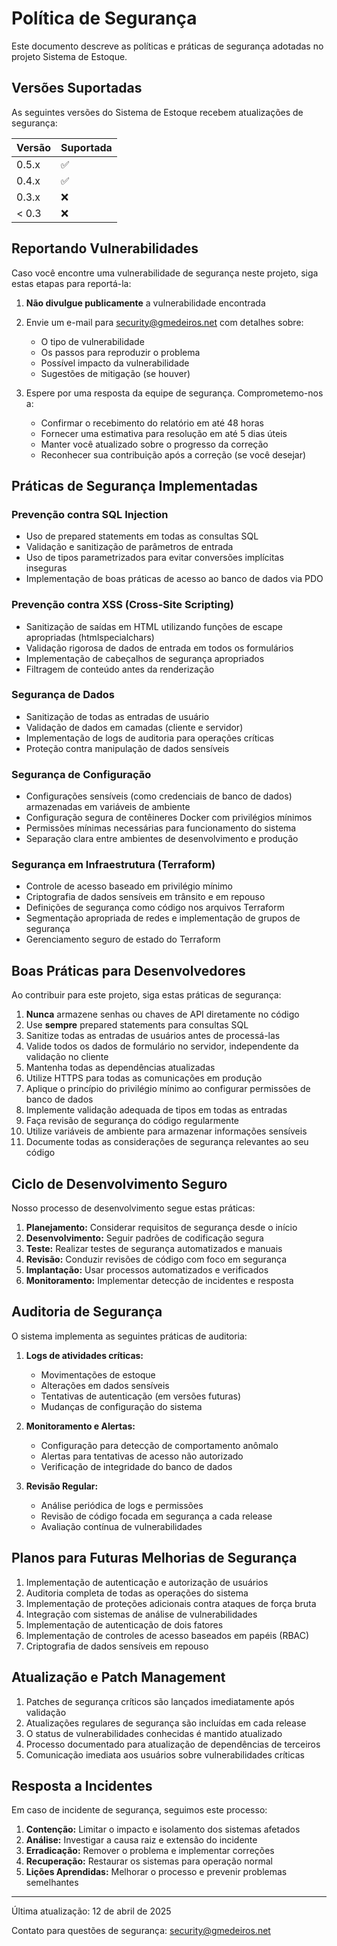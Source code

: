 # Política de Segurança

Este documento descreve as políticas e práticas de segurança adotadas no projeto Sistema de Estoque.

## Versões Suportadas

As seguintes versões do Sistema de Estoque recebem atualizações de segurança:

| Versão | Suportada          |
| ------ | ------------------ |
| 0.5.x  | :white_check_mark: |
| 0.4.x  | :white_check_mark: |
| 0.3.x  | :x:                |
| < 0.3  | :x:                |

## Reportando Vulnerabilidades

Caso você encontre uma vulnerabilidade de segurança neste projeto, siga estas etapas para reportá-la:

1. **Não divulgue publicamente** a vulnerabilidade encontrada
2. Envie um e-mail para [security@gmedeiros.net](mailto:security@gmedeiros.net) com detalhes sobre:
   - O tipo de vulnerabilidade
   - Os passos para reproduzir o problema
   - Possível impacto da vulnerabilidade
   - Sugestões de mitigação (se houver)

3. Espere por uma resposta da equipe de segurança. Comprometemo-nos a:
   - Confirmar o recebimento do relatório em até 48 horas
   - Fornecer uma estimativa para resolução em até 5 dias úteis
   - Manter você atualizado sobre o progresso da correção
   - Reconhecer sua contribuição após a correção (se você desejar)

## Práticas de Segurança Implementadas

### Prevenção contra SQL Injection
- Uso de prepared statements em todas as consultas SQL
- Validação e sanitização de parâmetros de entrada
- Uso de tipos parametrizados para evitar conversões implícitas inseguras
- Implementação de boas práticas de acesso ao banco de dados via PDO

### Prevenção contra XSS (Cross-Site Scripting)
- Sanitização de saídas em HTML utilizando funções de escape apropriadas (htmlspecialchars)
- Validação rigorosa de dados de entrada em todos os formulários
- Implementação de cabeçalhos de segurança apropriados
- Filtragem de conteúdo antes da renderização

### Segurança de Dados
- Sanitização de todas as entradas de usuário
- Validação de dados em camadas (cliente e servidor)
- Implementação de logs de auditoria para operações críticas
- Proteção contra manipulação de dados sensíveis

### Segurança de Configuração
- Configurações sensíveis (como credenciais de banco de dados) armazenadas em variáveis de ambiente
- Configuração segura de contêineres Docker com privilégios mínimos
- Permissões mínimas necessárias para funcionamento do sistema
- Separação clara entre ambientes de desenvolvimento e produção

### Segurança em Infraestrutura (Terraform)
- Controle de acesso baseado em privilégio mínimo
- Criptografia de dados sensíveis em trânsito e em repouso
- Definições de segurança como código nos arquivos Terraform
- Segmentação apropriada de redes e implementação de grupos de segurança
- Gerenciamento seguro de estado do Terraform

## Boas Práticas para Desenvolvedores

Ao contribuir para este projeto, siga estas práticas de segurança:

1. **Nunca** armazene senhas ou chaves de API diretamente no código
2. Use **sempre** prepared statements para consultas SQL
3. Sanitize todas as entradas de usuários antes de processá-las
4. Valide todos os dados de formulário no servidor, independente da validação no cliente
5. Mantenha todas as dependências atualizadas
6. Utilize HTTPS para todas as comunicações em produção
7. Aplique o princípio do privilégio mínimo ao configurar permissões de banco de dados
8. Implemente validação adequada de tipos em todas as entradas
9. Faça revisão de segurança do código regularmente
10. Utilize variáveis de ambiente para armazenar informações sensíveis
11. Documente todas as considerações de segurança relevantes ao seu código

## Ciclo de Desenvolvimento Seguro

Nosso processo de desenvolvimento segue estas práticas:

1. **Planejamento:** Considerar requisitos de segurança desde o início
2. **Desenvolvimento:** Seguir padrões de codificação segura
3. **Teste:** Realizar testes de segurança automatizados e manuais
4. **Revisão:** Conduzir revisões de código com foco em segurança
5. **Implantação:** Usar processos automatizados e verificados
6. **Monitoramento:** Implementar detecção de incidentes e resposta

## Auditoria de Segurança

O sistema implementa as seguintes práticas de auditoria:

1. **Logs de atividades críticas:**
   - Movimentações de estoque
   - Alterações em dados sensíveis
   - Tentativas de autenticação (em versões futuras)
   - Mudanças de configuração do sistema

2. **Monitoramento e Alertas:**
   - Configuração para detecção de comportamento anômalo
   - Alertas para tentativas de acesso não autorizado
   - Verificação de integridade do banco de dados

3. **Revisão Regular:**
   - Análise periódica de logs e permissões
   - Revisão de código focada em segurança a cada release
   - Avaliação contínua de vulnerabilidades

## Planos para Futuras Melhorias de Segurança

1. Implementação de autenticação e autorização de usuários
2. Auditoria completa de todas as operações do sistema
3. Implementação de proteções adicionais contra ataques de força bruta
4. Integração com sistemas de análise de vulnerabilidades
5. Implementação de autenticação de dois fatores
6. Implementação de controles de acesso baseados em papéis (RBAC)
7. Criptografia de dados sensíveis em repouso

## Atualização e Patch Management

1. Patches de segurança críticos são lançados imediatamente após validação
2. Atualizações regulares de segurança são incluídas em cada release
3. O status de vulnerabilidades conhecidas é mantido atualizado
4. Processo documentado para atualização de dependências de terceiros
5. Comunicação imediata aos usuários sobre vulnerabilidades críticas

## Resposta a Incidentes

Em caso de incidente de segurança, seguimos este processo:

1. **Contenção:** Limitar o impacto e isolamento dos sistemas afetados
2. **Análise:** Investigar a causa raiz e extensão do incidente
3. **Erradicação:** Remover o problema e implementar correções
4. **Recuperação:** Restaurar os sistemas para operação normal
5. **Lições Aprendidas:** Melhorar o processo e prevenir problemas semelhantes

---

Última atualização: 12 de abril de 2025

Contato para questões de segurança: [security@gmedeiros.net](mailto:security@gmedeiros.net)

